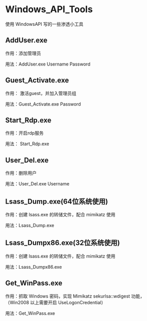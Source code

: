 # Windows_API_Tools
使用 WindowsAPI 写的一些渗透小工具

## AddUser.exe 

作用：添加管理员  

用法：AddUser.exe Username Password

## Guest_Activate.exe

作用： 激活guest，并加入管理员组

用法：Guest_Activate.exe Password

## Start_Rdp.exe

作用：开启rdp服务

用法： Start_Rdp.exe

## User_Del.exe

作用：删除用户

用法：User_Del.exe Username

## Lsass_Dump.exe(64位系统使用)

作用：创建 lsass.exe 的转储文件，配合 mimikatz 使用

用法：Lsass_Dump.exe

## Lsass_Dumpx86.exe(32位系统使用)

作用：创建 lsass.exe 的转储文件，配合 mimikatz 使用

用法：Lsass_Dumpx86.exe

## Get_WinPass.exe

作用：抓取 Windows 密码，实现 Mimikatz sekurlsa::wdigest 功能，（Win2008 以上需要开启 UseLogonCredential）

用法：Get_WinPass.exe

